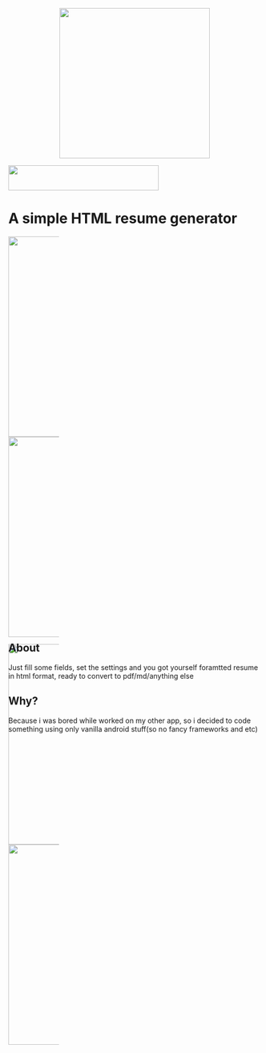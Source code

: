 <p align="center"><a href="url"><img src="https://raw.githubusercontent.com/schvabodka-man/DSHRG-Simple-HTML-Resume-Generator/master/app/src/main/res/mipmap-xxxhdpi/ic_launcher.png" width="300" height="300"></a></p>

<a href="url"><img src="http://forthebadge.com/images/badges/built-for-android.svg" width="300" height="50"></a>

# A simple HTML resume generator

<div style="max-width: 20%;max-height: 20%;display: inline-block; align: center;">
<a href="url"><img src="https://raw.githubusercontent.com/schvabodka-man/Screenshots/master/projects/resume/ready.png" height="400" width="200"  align="left"></a>

<a href="url"><img src="https://raw.githubusercontent.com/schvabodka-man/Screenshots/master/projects/resume/settings1.png"  height="400" width="200" align="center"></a>

<a href="url"><img src="https://raw.githubusercontent.com/schvabodka-man/Screenshots/master/projects/resume/settings2.png" height="400" width="200" align="left"></a>

<a href="url"><img src="https://raw.githubusercontent.com/schvabodka-man/Screenshots/master/projects/resume/fields.png" height="400" width="200" ></a>
</div>

## About
Just fill some fields, set the settings and you got yourself foramtted resume in html format, ready to convert to pdf/md/anything else

## Why?
Because i was bored while worked on my other app, so i decided to code something using only vanilla android stuff(so no fancy frameworks and etc)
